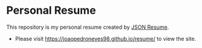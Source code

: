 # Personal Resume

This repository is my personal resume created by [JSON Resume](https://jsonresume.org/getting-started/).

* Please visit https://joaopedroneves98.github.io/resume/ to view the site.